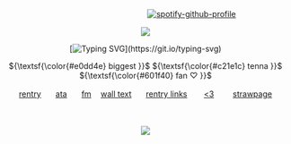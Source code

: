 ㅤ ㅤㅤㅤ ㅤㅤㅤ ㅤㅤㅤ ㅤㅤㅤ ㅤㅤㅤ ㅤㅤ[![spotify-github-profile](https://spotify-github-profile.kittinanx.com/api/view?uid=31ovkj4zy2dpnm7nft7ynmpapes4&cover_image=true&theme=novatorem&show_offline=false&background_color=121212&interchange=false&bar_color=5e3d2c&bar_color_cover=false)](https://github.com/kittinan/spotify-github-profile)




<p align="center" dir="auto">
<img src="https://files.catbox.moe/9k4wgx.png"> 

<div align='center'> 

[![Typing SVG](https://readme-typing-svg.demolab.com?font=Michroma&weight=300&pause=1000&color=C01E1D&background=FFE95100&center=true&vCenter=true&width=435&lines=IIITTTTSSSS+TTTVVVV+TIIMMMEEE!!!!!!!!!;+look+at+that+Fun-o-meter!!!+Haha!!!)](https://git.io/typing-svg)
                    
<p align="center">
      ${\textsf{\color{#e0dd4e} biggest }}$      ${\textsf{\color{#c21e1c} tenna }}$      ${\textsf{\color{#601f40} fan ♡ }}$
   <br>

[rentry](https://rentry.co/hospitalyaoi)ㅤㅤ[ata](https://robertseanleonard.atabook.org/)ㅤㅤ[fm](https://stats.fm/31ovkj4zy2dpnm7nft7ynmpapes4) ㅤ[wall text](https://walloftext.co/doctorwilson)ㅤㅤ[rentry links](https://rentry.co/wize)ㅤㅤ [<3](https://rentry.co/pauljohn) ㅤㅤ [strawpage](https://stimulated.straw.page/)

ㅤㅤ
⠀⠀


![](https://komarev.com/ghpvc/?username=your-github-doctorwilson&label=bigshot!&abbreviated=true&color=dfe155)
